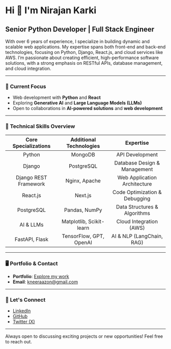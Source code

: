 # Hi 👋 I'm Nirajan Karki  
**Senior Python Developer | Full Stack Engineer**  
---

With over 6 years of experience, I specialize in building dynamic and scalable web applications. My expertise spans both front-end and back-end technologies, focusing on Python, Django, React.js, and cloud services like AWS. I’m passionate about creating efficient, high-performance software solutions, with a strong emphasis on RESTful APIs, database management, and cloud integration.

---

### 🚀 **Current Focus**

- Web development with **Python** and **React**
- Exploring **Generative AI** and **Large Language Models (LLMs)**
- Open to collaborations in **AI-powered solutions** and **web development**

---

### 🔧 **Technical Skills Overview**

| **Core Specializations**  | **Additional Technologies** | **Expertise**                          |
|:-------------------------:|:---------------------------:|:--------------------------------------:|
| Python                    | MongoDB                     | API Development                       |
| Django                    | PostgreSQL                  | Database Design & Management          |
| Django REST Framework      | Nginx, Apache               | Web Application Architecture          |
| React.js                  | Next.js                     | Code Optimization & Debugging         |
| PostgreSQL                | Pandas, NumPy               | Data Structures & Algorithms          |
| AI & LLMs                 | Matplotlib, Scikit-learn     | Cloud Integration (AWS)               |
| FastAPI, Flask             | TensorFlow, GPT, OpenAI     | AI & NLP (LangChain, RAG)             |

---

### 🖥 **Portfolio & Contact**

- **Portfolio**: [Explore my work](http://kneeraazon.com)  
- **Email**: [kneeraazon@gmail.com](mailto:kneeraazon@gmail.com)

---

### 🤝 **Let's Connect**

- [LinkedIn](https://www.linkedin.com/in/kneeraazon)  
- [GitHub](https://github.com/kneeraazon404)  
- [Twitter (X)](https://www.x.com/kneeraazon)

---

Always open to discussing exciting projects or new opportunities! Feel free to reach out.
